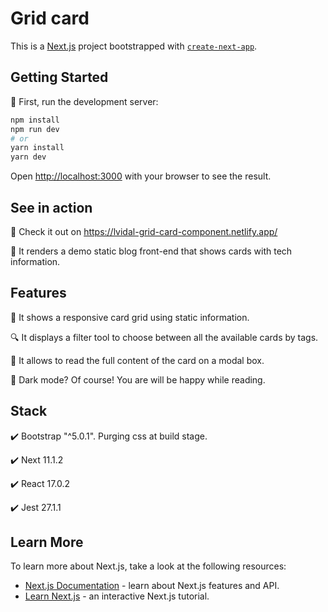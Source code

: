 # Grid card

This is a [Next.js](https://nextjs.org/) project bootstrapped with [`create-next-app`](https://github.com/vercel/next.js/tree/canary/packages/create-next-app).

## Getting Started

:lion: First, run the development server:

```bash
npm install
npm run dev
# or
yarn install
yarn dev
```

Open [http://localhost:3000](http://localhost:3000) with your browser to see the result.

## See in action
:rocket: Check it out on https://lvidal-grid-card-component.netlify.app/

:round_pushpin: It renders a demo static blog front-end that shows cards with tech information.

## Features
:newspaper: It shows a responsive card grid using static information.

:mag: It displays a filter tool to choose between all the available cards by tags.

:ticket: It allows to read the full content of the card on a modal box.

:crescent_moon: Dark mode? Of course! You are will be happy while reading.

## Stack
:heavy_check_mark: Bootstrap "^5.0.1". Purging css at build stage.

:heavy_check_mark: Next 11.1.2

:heavy_check_mark: React 17.0.2

:heavy_check_mark: Jest 27.1.1

## Learn More

To learn more about Next.js, take a look at the following resources:

- [Next.js Documentation](https://nextjs.org/docs) - learn about Next.js features and API.
- [Learn Next.js](https://nextjs.org/learn) - an interactive Next.js tutorial.

